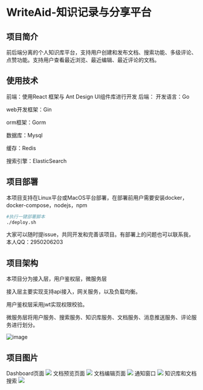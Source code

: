 # WriteAid-知识记录与分享平台

## 项目简介

前后端分离的个人知识库平台，支持用户创建和发布文档、搜索功能、多级评论、点赞功能。支持用户查看最近浏览、最近编辑、最近评论的文档。

## 使用技术

前端：使用React 框架与 Ant Design UI组件库进行开发
后端：
开发语言：Go

web开发框架：Gin

orm框架：Gorm

数据库：Mysql

缓存：Redis

搜索引擎：ElasticSearch

## 项目部署

本项目支持在Linux平台或MacOS平台部署，在部署前用户需要安装docker，docker-compose，nodejs，npm

```bash
#执行一键部署脚本
./deploy.sh
```

大家可以随时提issue，共同开发和完善该项目。有部署上的问题也可以联系我，本人QQ：2950206203

## 项目架构

本项目分为接入层，用户鉴权层，微服务层

接入层主要实现支持api接入，网关服务，以及负载均衡。

用户鉴权层采用jwt实现权限校验。

微服务层将用户服务、搜索服务、知识库服务、文档服务、消息推送服务、评论服务进行划分。

![image](https://github.com/user-attachments/assets/2b063fb0-f30c-4a1e-a560-0922b194fcd4)

## 项目图片

Dashboard页面
![](https://bucket-2519.oss-cn-beijing.aliyuncs.com/writeaid-dashboard.png)
文档预览页面
![](https://bucket-2519.oss-cn-beijing.aliyuncs.com/writeaid-doc-view.png)
文档编辑页面
![](https://bucket-2519.oss-cn-beijing.aliyuncs.com/writeaid-doc-edit.png)
通知窗口
![](https://bucket-2519.oss-cn-beijing.aliyuncs.com/writeaid-notification.png)
知识库和文档搜索
![](https://bucket-2519.oss-cn-beijing.aliyuncs.com/writeaid-search.png)
